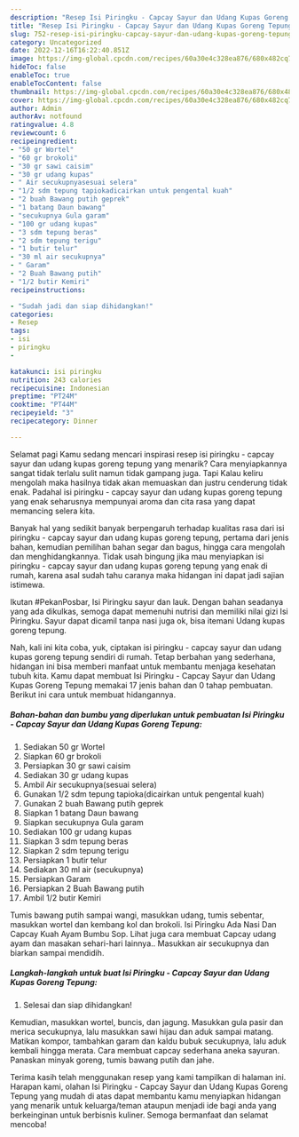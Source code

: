 ```yaml
---
description: "Resep Isi Piringku - Capcay Sayur dan Udang Kupas Goreng Tepung, Enak"
title: "Resep Isi Piringku - Capcay Sayur dan Udang Kupas Goreng Tepung, Enak"
slug: 752-resep-isi-piringku-capcay-sayur-dan-udang-kupas-goreng-tepung-enak
category: Uncategorized
date: 2022-12-16T16:22:40.851Z
image: https://img-global.cpcdn.com/recipes/60a30e4c328ea876/680x482cq70/isi-piringku-capcay-sayur-dan-udang-kupas-goreng-tepung-foto-resep-utama.jpg
hideToc: false
enableToc: true
enableTocContent: false
thumbnail: https://img-global.cpcdn.com/recipes/60a30e4c328ea876/680x482cq70/isi-piringku-capcay-sayur-dan-udang-kupas-goreng-tepung-foto-resep-utama.jpg
cover: https://img-global.cpcdn.com/recipes/60a30e4c328ea876/680x482cq70/isi-piringku-capcay-sayur-dan-udang-kupas-goreng-tepung-foto-resep-utama.jpg
author: Admin
authorAv: notfound
ratingvalue: 4.8
reviewcount: 6
recipeingredient:
- "50 gr Wortel"
- "60 gr brokoli"
- "30 gr sawi caisim"
- "30 gr udang kupas"
- " Air secukupnyasesuai selera"
- "1/2 sdm tepung tapiokadicairkan untuk pengental kuah"
- "2 buah Bawang putih geprek"
- "1 batang Daun bawang"
- "secukupnya Gula garam"
- "100 gr udang kupas"
- "3 sdm tepung beras"
- "2 sdm tepung terigu"
- "1 butir telur"
- "30 ml air secukupnya"
- " Garam"
- "2 Buah Bawang putih"
- "1/2 butir Kemiri"
recipeinstructions:

- "Sudah jadi dan siap dihidangkan!"
categories:
- Resep
tags:
- isi
- piringku
- 

katakunci: isi piringku  
nutrition: 243 calories
recipecuisine: Indonesian
preptime: "PT24M"
cooktime: "PT44M"
recipeyield: "3"
recipecategory: Dinner

---
```



Selamat pagi Kamu sedang mencari inspirasi resep isi piringku - capcay sayur dan udang kupas goreng tepung yang menarik? Cara menyiapkannya sangat tidak terlalu sulit namun tidak gampang juga. Tapi Kalau keliru mengolah maka hasilnya tidak akan memuaskan dan justru cenderung tidak enak. Padahal isi piringku - capcay sayur dan udang kupas goreng tepung yang enak seharusnya mempunyai aroma dan cita rasa yang dapat memancing selera kita.


Banyak hal yang sedikit banyak berpengaruh terhadap kualitas rasa dari isi piringku - capcay sayur dan udang kupas goreng tepung, pertama dari jenis bahan, kemudian pemilihan bahan segar dan bagus, hingga cara mengolah dan menghidangkannya. Tidak usah bingung jika mau menyiapkan isi piringku - capcay sayur dan udang kupas goreng tepung yang enak di rumah, karena asal sudah tahu caranya maka hidangan ini dapat jadi sajian istimewa.

Ikutan #PekanPosbar, Isi Piringku sayur dan lauk. Dengan bahan seadanya yang ada dikulkas, semoga dapat memenuhi nutrisi dan memiliki nilai gizi Isi Piringku. Sayur dapat dicamil tanpa nasi juga ok, bisa itemani Udang kupas goreng tepung.


Nah, kali ini kita coba, yuk, ciptakan isi piringku - capcay sayur dan udang kupas goreng tepung sendiri di rumah. Tetap berbahan yang sederhana, hidangan ini bisa memberi manfaat untuk membantu menjaga kesehatan tubuh kita. Kamu dapat membuat Isi Piringku - Capcay Sayur dan Udang Kupas Goreng Tepung memakai 17 jenis bahan dan 0 tahap pembuatan. Berikut ini cara untuk membuat hidangannya.

<!--inarticleads1-->

##### Bahan-bahan dan bumbu yang diperlukan untuk pembuatan Isi Piringku - Capcay Sayur dan Udang Kupas Goreng Tepung:

1. Sediakan 50 gr Wortel
1. Siapkan 60 gr brokoli
1. Persiapkan 30 gr sawi caisim
1. Sediakan 30 gr udang kupas
1. Ambil  Air secukupnya(sesuai selera)
1. Gunakan 1/2 sdm tepung tapioka(dicairkan untuk pengental kuah)
1. Gunakan 2 buah Bawang putih geprek
1. Siapkan 1 batang Daun bawang
1. Siapkan secukupnya Gula garam
1. Sediakan 100 gr udang kupas
1. Siapkan 3 sdm tepung beras
1. Siapkan 2 sdm tepung terigu
1. Persiapkan 1 butir telur
1. Sediakan 30 ml air (secukupnya)
1. Persiapkan  Garam
1. Persiapkan 2 Buah Bawang putih
1. Ambil 1/2 butir Kemiri


Tumis bawang putih sampai wangi, masukkan udang, tumis sebentar, masukkan wortel dan kembang kol dan brokoli. Isi Piringku Ada Nasi Dan Capcay Kuah Ayam Bumbu Sop. Lihat juga cara membuat Capcay udang ayam dan masakan sehari-hari lainnya.. Masukkan air secukupnya dan biarkan sampai mendidih. 

<!--inarticleads2-->

##### Langkah-langkah untuk buat Isi Piringku - Capcay Sayur dan Udang Kupas Goreng Tepung:


1. Selesai dan siap dihidangkan!

Kemudian, masukkan wortel, buncis, dan jagung. Masukkan gula pasir dan merica secukupnya, lalu masukkan sawi hijau dan aduk sampai matang. Matikan kompor, tambahkan garam dan kaldu bubuk secukupnya, lalu aduk kembali hingga merata. Cara membuat capcay sederhana aneka sayuran. Panaskan minyak goreng, tumis bawang putih dan jahe. 

Terima kasih telah menggunakan resep yang kami tampilkan di halaman ini. Harapan kami, olahan Isi Piringku - Capcay Sayur dan Udang Kupas Goreng Tepung yang mudah di atas dapat membantu kamu menyiapkan hidangan yang menarik untuk keluarga/teman ataupun menjadi ide bagi anda yang berkeinginan untuk berbisnis kuliner. Semoga bermanfaat dan selamat mencoba!
